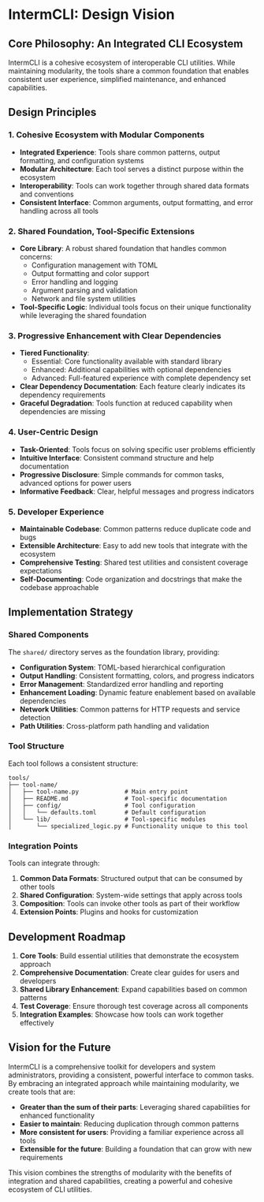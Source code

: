 # IntermCLI: Design Vision

## Core Philosophy: An Integrated CLI Ecosystem

IntermCLI is a cohesive ecosystem of interoperable CLI utilities. While maintaining modularity, the tools share a common foundation that enables consistent user experience, simplified maintenance, and enhanced capabilities.

## Design Principles

### 1. Cohesive Ecosystem with Modular Components

- **Integrated Experience**: Tools share common patterns, output formatting, and configuration systems
- **Modular Architecture**: Each tool serves a distinct purpose within the ecosystem
- **Interoperability**: Tools can work together through shared data formats and conventions
- **Consistent Interface**: Common arguments, output formatting, and error handling across all tools

### 2. Shared Foundation, Tool-Specific Extensions

- **Core Library**: A robust shared foundation that handles common concerns:
  - Configuration management with TOML
  - Output formatting and color support
  - Error handling and logging
  - Argument parsing and validation
  - Network and file system utilities
- **Tool-Specific Logic**: Individual tools focus on their unique functionality while leveraging the shared foundation

### 3. Progressive Enhancement with Clear Dependencies

- **Tiered Functionality**:
  - Essential: Core functionality available with standard library
  - Enhanced: Additional capabilities with optional dependencies
  - Advanced: Full-featured experience with complete dependency set
- **Clear Dependency Documentation**: Each feature clearly indicates its dependency requirements
- **Graceful Degradation**: Tools function at reduced capability when dependencies are missing

### 4. User-Centric Design

- **Task-Oriented**: Tools focus on solving specific user problems efficiently
- **Intuitive Interface**: Consistent command structure and help documentation
- **Progressive Disclosure**: Simple commands for common tasks, advanced options for power users
- **Informative Feedback**: Clear, helpful messages and progress indicators

### 5. Developer Experience

- **Maintainable Codebase**: Common patterns reduce duplicate code and bugs
- **Extensible Architecture**: Easy to add new tools that integrate with the ecosystem
- **Comprehensive Testing**: Shared test utilities and consistent coverage expectations
- **Self-Documenting**: Code organization and docstrings that make the codebase approachable

## Implementation Strategy

### Shared Components

The `shared/` directory serves as the foundation library, providing:

- **Configuration System**: TOML-based hierarchical configuration
- **Output Handling**: Consistent formatting, colors, and progress indicators
- **Error Management**: Standardized error handling and reporting
- **Enhancement Loading**: Dynamic feature enablement based on available dependencies
- **Network Utilities**: Common patterns for HTTP requests and service detection
- **Path Utilities**: Cross-platform path handling and validation

### Tool Structure

Each tool follows a consistent structure:

```
tools/
├── tool-name/
│   ├── tool-name.py             # Main entry point
│   ├── README.md                # Tool-specific documentation
│   ├── config/                  # Tool configuration
│   │   └── defaults.toml        # Default configuration
│   └── lib/                     # Tool-specific modules
│       └── specialized_logic.py # Functionality unique to this tool
```

### Integration Points

Tools can integrate through:

1. **Common Data Formats**: Structured output that can be consumed by other tools
2. **Shared Configuration**: System-wide settings that apply across tools
3. **Composition**: Tools can invoke other tools as part of their workflow
4. **Extension Points**: Plugins and hooks for customization

## Development Roadmap

1. **Core Tools**: Build essential utilities that demonstrate the ecosystem approach
2. **Comprehensive Documentation**: Create clear guides for users and developers
3. **Shared Library Enhancement**: Expand capabilities based on common patterns
4. **Test Coverage**: Ensure thorough test coverage across all components
5. **Integration Examples**: Showcase how tools can work together effectively

## Vision for the Future

IntermCLI is a comprehensive toolkit for developers and system administrators, providing a consistent, powerful interface to common tasks. By embracing an integrated approach while maintaining modularity, we create tools that are:

- **Greater than the sum of their parts**: Leveraging shared capabilities for enhanced functionality
- **Easier to maintain**: Reducing duplication through common patterns
- **More consistent for users**: Providing a familiar experience across all tools
- **Extensible for the future**: Building a foundation that can grow with new requirements

This vision combines the strengths of modularity with the benefits of integration and shared capabilities, creating a powerful and cohesive ecosystem of CLI utilities.
